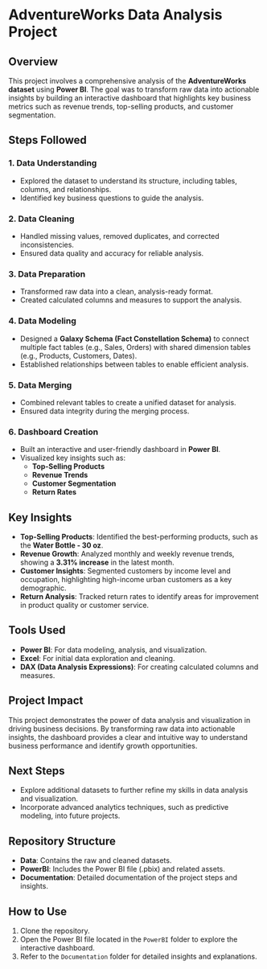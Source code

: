 # AdventureWorks Data Analysis Project

## Overview
This project involves a comprehensive analysis of the **AdventureWorks dataset** using **Power BI**. The goal was to transform raw data into actionable insights by building an interactive dashboard that highlights key business metrics such as revenue trends, top-selling products, and customer segmentation.

## Steps Followed

### 1. Data Understanding
- Explored the dataset to understand its structure, including tables, columns, and relationships.
- Identified key business questions to guide the analysis.

### 2. Data Cleaning
- Handled missing values, removed duplicates, and corrected inconsistencies.
- Ensured data quality and accuracy for reliable analysis.

### 3. Data Preparation
- Transformed raw data into a clean, analysis-ready format.
- Created calculated columns and measures to support the analysis.

### 4. Data Modeling
- Designed a **Galaxy Schema (Fact Constellation Schema)** to connect multiple fact tables (e.g., Sales, Orders) with shared dimension tables (e.g., Products, Customers, Dates).
- Established relationships between tables to enable efficient analysis.

### 5. Data Merging
- Combined relevant tables to create a unified dataset for analysis.
- Ensured data integrity during the merging process.

### 6. Dashboard Creation
- Built an interactive and user-friendly dashboard in **Power BI**.
- Visualized key insights such as:
  - **Top-Selling Products**
  - **Revenue Trends**
  - **Customer Segmentation**
  - **Return Rates**

## Key Insights
- **Top-Selling Products**: Identified the best-performing products, such as the **Water Bottle - 30 oz**.
- **Revenue Growth**: Analyzed monthly and weekly revenue trends, showing a **3.31% increase** in the latest month.
- **Customer Insights**: Segmented customers by income level and occupation, highlighting high-income urban customers as a key demographic.
- **Return Analysis**: Tracked return rates to identify areas for improvement in product quality or customer service.

## Tools Used
- **Power BI**: For data modeling, analysis, and visualization.
- **Excel**: For initial data exploration and cleaning.
- **DAX (Data Analysis Expressions)**: For creating calculated columns and measures.

## Project Impact
This project demonstrates the power of data analysis and visualization in driving business decisions. By transforming raw data into actionable insights, the dashboard provides a clear and intuitive way to understand business performance and identify growth opportunities.

## Next Steps
- Explore additional datasets to further refine my skills in data analysis and visualization.
- Incorporate advanced analytics techniques, such as predictive modeling, into future projects.

## Repository Structure
- **Data**: Contains the raw and cleaned datasets.
- **PowerBI**: Includes the Power BI file (.pbix) and related assets.
- **Documentation**: Detailed documentation of the project steps and insights.

## How to Use
1. Clone the repository.
2. Open the Power BI file located in the `PowerBI` folder to explore the interactive dashboard.
3. Refer to the `Documentation` folder for detailed insights and explanations.
